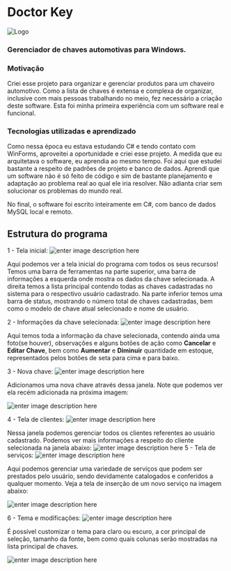 # Doctor Key
![Logo](https://raw.githubusercontent.com/gabeFrancisco/Dr-Key/assets/logo.png)
### Gerenciador de chaves automotivas para Windows.

### Motivação
Criei esse projeto para organizar e gerenciar produtos para um chaveiro automotivo. 
Como a lista de chaves é extensa e complexa de organizar, inclusive com mais pessoas trabalhando no meio, fez necessário a criação deste software.
Esta foi minha primeira experiência com um software real e funcional.

### Tecnologias utilizadas e aprendizado
Como nessa época eu estava estudando C# e tendo contato com WinForms, aproveitei a oportunidade e criei esse projeto. 
A medida que eu arquitetava o software, eu aprendia ao mesmo tempo.
Foi aqui que estudei bastante a respeito de padrões de projeto e banco de dados. Aprendi que um software não é só feito de código e sim de
bastante planejamento e adaptação ao problema real ao qual ele iria resolver. Não adianta criar sem solucionar os problemas do mundo real.

No final, o software foi escrito inteiramente em C#, com banco de dados MySQL local e remoto. 

## Estrutura do programa

1 - Tela inicial:
![enter image description here](https://github.com/gabeFrancisco/Dr-Key/blob/assets/dr1.png?raw=true)

Aqui podemos ver a tela inicial do programa com todos os seus recursos!  Temos uma barra de ferramentas na parte superior, uma barra de informações a esquerda onde mostra os dados da chave selecionada. A direita temos a lista principal contendo todas as chaves cadastradas no sistema para o respectivo usuário cadastrado. Na parte inferior temos uma barra de status, mostrando o número total de chaves cadastradas, bem como o modelo de chave atual selecionado e nome de usuário.

2 - Informações da chave selecionada:
![enter image description here](https://github.com/gabeFrancisco/Dr-Key/blob/assets/dr2.png?raw=true)

Aqui temos toda a informação da chave selecionada, contendo ainda uma foto(se houver), observações e alguns botões de ação como **Cancelar** e **Editar Chave**, bem como **Aumentar** e **Diminuir** quantidade em estoque, representados pelos botões de seta para cima e para baixo.

3 - Nova chave:
![enter image description here](https://github.com/gabeFrancisco/Dr-Key/blob/assets/dr3.png?raw=true)

Adicionamos uma nova chave através dessa janela. Note que podemos ver ela recém adicionada na próxima imagem:

![enter image description here](https://github.com/gabeFrancisco/Dr-Key/blob/assets/dr4.png?raw=true)

4 - Tela de clientes:
![enter image description here](https://github.com/gabeFrancisco/Dr-Key/blob/assets/dr5.png?raw=true)

Nessa janela podemos gerenciar todos os clientes referentes ao usuário cadastrado. Podemos ver mais informações a respeito do cliente selecionada na janela abaixo:
![enter image description here](https://github.com/gabeFrancisco/Dr-Key/blob/assets/dr6.png?raw=true)
5 - Tela de serviços:
![enter image description here](https://github.com/gabeFrancisco/Dr-Key/blob/assets/dr7.png?raw=true)

Aqui podemos gerenciar uma variedade de serviços que podem ser prestados pelo usuário, sendo devidamente catalogados e conferidos a qualquer momento.
Veja a tela de inserção de um novo serviço na imagem abaixo:

![enter image description here](https://github.com/gabeFrancisco/Dr-Key/blob/assets/dr8.png?raw=true)

6 - Tema e modificações:
![enter image description here](https://github.com/gabeFrancisco/Dr-Key/blob/assets/dr9.png?raw=true)

É possível customizar o tema para claro ou escuro, a cor principal de seleção, tamanho da fonte, bem como quais colunas serão mostradas na lista principal de chaves.

![enter image description here](https://github.com/gabeFrancisco/Dr-Key/blob/assets/dr10.png?raw=true)

